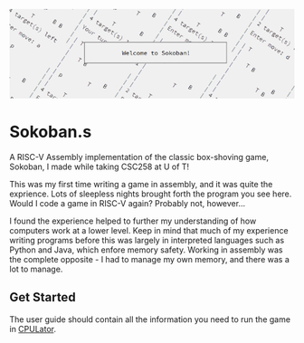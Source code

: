 ![alt text](https://github.com/wehttqm/Sokoban.s/blob/main/title.png?raw=true)

# Sokoban.s
A RISC-V Assembly implementation of the classic box-shoving game, Sokoban, I made while taking CSC258 at U of T!

This was my first time writing a game in assembly, and it was quite the exprience. Lots of sleepless nights brought forth the program you see here. 
Would I code a game in RISC-V again? Probably not, however... 

I found the experience helped to further my understanding of how computers work at a lower level. Keep in mind that much of my experience writing programs
before this was largely in interpreted languages such as Python and Java, which enfore memory safety. Working in assembly was the complete opposite - I had to manage
my own memory, and there was a lot to manage. 

## Get Started

The user guide should contain all the information you need to run the game in [CPULator](https://cpulator.01xz.net/?sys=rv32-spim). 
